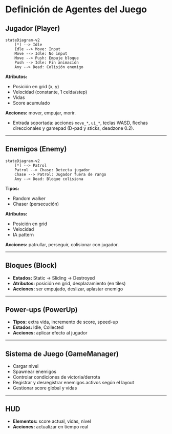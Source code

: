 # Definición de Agentes del Juego

## Jugador (Player)

```mermaid
stateDiagram-v2
    [*] --> Idle
    Idle --> Move: Input
    Move --> Idle: No input
    Move --> Push: Empuje bloque
    Push --> Idle: Fin animación
    Any --> Dead: Colisión enemigo
```

**Atributos:**  
- Posición en grid (x, y)  
- Velocidad (constante, 1 celda/step)  
- Vidas  
- Score acumulado  

**Acciones:** mover, empujar, morir.
- Entrada soportada: acciones `move_*`, `ui_*`, teclas WASD, flechas direccionales y gamepad (D-pad y sticks, deadzone 0.2).

---

## Enemigos (Enemy)

```mermaid
stateDiagram-v2
    [*] --> Patrol
    Patrol --> Chase: Detecta jugador
    Chase --> Patrol: Jugador fuera de rango
    Any --> Dead: Bloque colisiona
```

**Tipos:**  
- Random walker  
- Chaser (persecución)  

**Atributos:**  
- Posición en grid  
- Velocidad  
- IA pattern  

**Acciones:** patrullar, perseguir, colisionar con jugador.  

---

## Bloques (Block)
- **Estados:** Static → Sliding → Destroyed  
- **Atributos:** posición en grid, desplazamiento (en tiles)  
- **Acciones:** ser empujado, deslizar, aplastar enemigo  

---

## Power-ups (PowerUp)
- **Tipos:** extra vida, incremento de score, speed-up  
- **Estados:** Idle, Collected  
- **Acciones:** aplicar efecto al jugador  

---

## Sistema de Juego (GameManager)
- Cargar nivel
- Spawnear enemigos
- Controlar condiciones de victoria/derrota
- Registrar y desregistrar enemigos activos según el layout
- Gestionar score global y vidas

---

## HUD
- **Elementos:** score actual, vidas, nivel  
- **Acciones:** actualizar en tiempo real  
